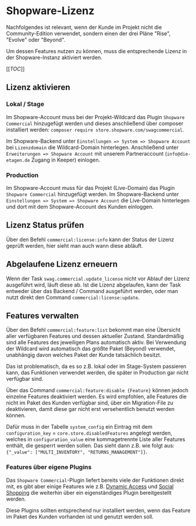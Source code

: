 # Shopware-Lizenz
Nachfolgendes ist relevant, wenn der Kunde im Projekt nicht die Community-Edition verwendet,
sondern einen der drei Pläne "Rise", "Evolve" oder "Beyond".

Um dessen Features nutzen zu können, muss die entsprechende Lizenz in der Shopware-Instanz aktiviert werden.

[[_TOC_]]

## Lizenz aktivieren
### Lokal / Stage
Im Shopware-Account muss bei der Projekt-Wildcard das Plugin `Shopware Commercial` hinzugefügt werden
und dieses anschließend über composer installiert werden: `composer require store.shopware.com/swagcommercial`. 

Im Shopware-Backend unter `Einstellungen => System => Shopware Account` bei `Lizenzdomain` die Wildcard-Domain hinterlegen. Anschließend unter `Erweiterungen => Shopware Account` mit unserem Partneraccount (`info@die-etagen.de` Zugang in Keeper) einlogen.

### Production
Im Shopware-Account muss für das Projekt (Live-Domain) das Plugin `Shopware Commercial` hinzugefügt werden.
Im Shopware-Backend unter `Einstellungen => System => Shopware Account` die Live-Domain hinterlegen
und dort mit dem Shopware-Account des Kunden einloggen.

## Lizenz Status prüfen
Über den Befehl `commercial:license:info` kann der Status der Lizenz geprüft werden, hier sieht man auch wann diese abläuft. 

## Abgelaufene Lizenz erneuern
Wenn der Task `swag.commercial.update_license` nicht vor Ablauf der Lizenz ausgeführt wird, läuft diese ab. Ist die Lizenz abgelaufen, kann der Task entweder über das Backend / Command ausgeführt werden, oder man nutzt direkt den Command `commercial:license:update`.

## Features verwalten
Über den Befehl `commercial:feature:list` bekommt man eine Übersicht aller verfügbaren Features und dessen aktueller Zustand. 
Standardmäßig sind alle Features des jeweiligen Plans automatisch aktiv. Bei Verwendung der Wildcard wird automatisch
das größte Paket (Beyond) verwendet, unabhängig davon welches Paket der Kunde tatsächlich besitzt.

Das ist problematisch, da es so z.B. lokal oder im Stage-System passieren kann, das Funktionen verwendet werden, die
später in Production gar nicht verfügbar sind.

Über das Command `commercial:feature:disable {Feature}` können jedoch einzelne Features deaktiviert werden.
Es wird empfohlen, alle Features die nicht im Paket des Kunden verfügbar sind, über ein Migration-File zu 
deaktivieren, damit diese gar nicht erst versehentlich benutzt werden können.

Dafür muss in der Tabelle `system_config` ein Eintrag mit dem `configuration_key` = `core.store.disabledFeatures`
angelegt werden, welches in `configuration_value` eine kommagetrennte Liste aller Features enthält, die gesperrt werden sollen.
Das sieht dann z.B. wie folgt aus: `{"_value": ["MULTI_INVENTORY", "RETURNS_MANAGEMENT"]}`.

### Features über eigene Plugins
Das `Shopware Commercial`-Plugin liefert bereits viele der Funktionen direkt mit, es gibt aber einige Features wie z.B.
[Dynamic Access](https://docs.shopware.com/en/shopware-6-en/extensions/dynamiccontent?category=shopware-6-en/extensions)
und [Social Shopping](https://docs.shopware.com/en/shopware-6-en/extensions/social-shopping?category=shopware-6-en/extensions)
die weiterhin über ein eigenständiges Plugin bereitgestellt werden.

Diese Plugins sollten entsprechend nur installiert werden, wenn das Feature im Paket des Kunden vorhanden ist und
genutzt werden soll.